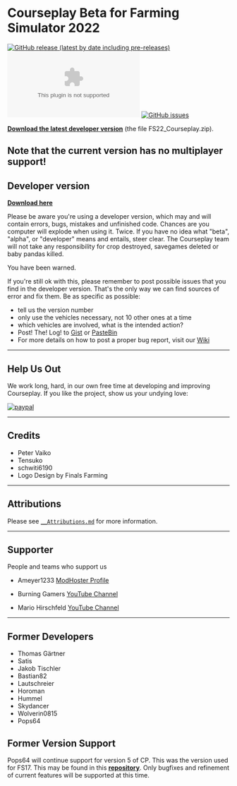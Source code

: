 # Courseplay Beta for Farming Simulator 2022
[![GitHub release (latest by date including pre-releases)](https://img.shields.io/github/v/release/Courseplay/Courseplay_FS22_FS22?include_prereleases&style=flat-square)](https://github.com/Courseplay/Courseplay_FS22_FS22/releases/latest)
[![GitHub Pre-Releases (by Asset)](https://img.shields.io/github/downloads-pre/Courseplay/FS22_Courseplay/latest/FS22_Courseplay.zip?style=flat-square)](https://github.com/Courseplay/Courseplay_FS22_FS22/releases/latest/download/FS19_Courseplay.zip)
[![GitHub issues](https://img.shields.io/github/issues/Courseplay/Courseplay_FS22_FS22?style=flat-square)](https://github.com/Courseplay/Courseplay_FS22_FS22/issues)

**[Download the latest developer version](https://github.com/Courseplay/Courseplay_FS22_FS22/releases/latest)** (the file FS22_Courseplay.zip).

## Note that the current version has no multiplayer support!

## Developer version

<!-- **[Download here](https://github.com/Courseplay/Courseplay_FS22_FS22/releases/latest)** -->

**[Download here](https://github.com/Courseplay/Courseplay_FS22/releases/latest)**

Please be aware you're using a developer version, which may and will contain errors, bugs, mistakes and unfinished code. Chances are you computer will explode when using it. Twice. If you have no idea what "beta", "alpha", or "developer" means and entails, steer clear. The Courseplay team will not take any responsibility for crop destroyed, savegames deleted or baby pandas killed.

You have been warned.

If you're still ok with this, please remember to post possible issues that you find in the developer version. That's the only way we can find sources of error and fix them.
Be as specific as possible:

* tell us the version number
* only use the vehicles necessary, not 10 other ones at a time
* which vehicles are involved, what is the intended action?
* Post! The! Log! to [Gist](https://gist.github.com/) or [PasteBin](http://pastebin.com/)
* For more details on how to post a proper bug report, visit our [Wiki](https://github.com/Courseplay/Courseplay_FS22/wiki)

___
## Help Us Out

We work long, hard, in our own free time at developing and improving Courseplay. If you like the project, show us your undying love:

[![paypal](https://www.paypalobjects.com/en_US/i/btn/btn_donateCC_LG.gif)](https://www.paypal.com/cgi-bin/webscr?cmd=_donations&business=7PDM2P6HQ5D56&item_name=Promote+the+development+of+Courseplay&currency_code=EUR&source=url)

___

## Credits
* Peter Vaiko
* Tensuko
* schwiti6190
* Logo Design by Finals Farming
___

## Attributions
Please see [`__Attributions.md`](https://github.com/Courseplay/Courseplay_FS22/blob/master/__Attributions.md) for more information.
___

## Supporter

People and teams who support us

* Ameyer1233 [ModHoster Profile](https://www.modhoster.de/community/user/meyer123)

* Burning Gamers [YouTube Channel](https://www.youtube.com/c/BurningGamersde/featured)

* Mario Hirschfeld [YouTube Channel](https://www.youtube.com/c/MarioHirschfeld/featured)
___


## Former Developers
* Thomas Gärtner
* Satis
* Jakob Tischler
* Bastian82
* Lautschreier
* Horoman
* Hummel
* Skydancer
* Wolverin0815
* Pops64

## Former Version Support
Pops64 will continue support for version 5 of CP. This was the version used for FS17. This may be found in this **[repository](https://github.com/pops64/courseplay)**. Only bugfixes and refinement of current features will be supported at this time.
